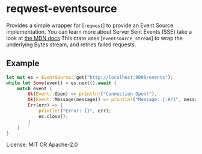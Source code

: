# reqwest-eventsource

Provides a simple wrapper for [`reqwest`] to provide an Event Source implementation.
You can learn more about Server Sent Events (SSE) take a look at [the MDN
docs](https://developer.mozilla.org/en-US/docs/Web/API/Server-sent_events/Using_server-sent_events)
This crate uses [`eventsource_stream`] to wrap the underlying Bytes stream, and retries failed
requests.

## Example

```rust
let mut es = EventSource::get("http://localhost:8000/events");
while let Some(event) = es.next().await {
    match event {
        Ok(Event::Open) => println!("Connection Open!"),
        Ok(Event::Message(message)) => println!("Message: {:#?}", message),
        Err(err) => {
            println!("Error: {}", err);
            es.close();
        }
    }
}
```

License: MIT OR Apache-2.0
